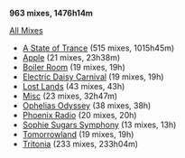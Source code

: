 **963 mixes, 1476h14m**

[All Mixes](All.md)

- [A State of Trance](Broadcasts/A%20State%20of%20Trance.md) (515 mixes, 1015h45m)
- [Apple](Broadcasts/Apple.md) (21 mixes, 23h38m)
- [Boiler Room](Broadcasts/Boiler%20Room.md) (19 mixes, 19h)
- [Electric Daisy Carnival](Broadcasts/Electric%20Daisy%20Carnival.md) (19 mixes, 19h)
- [Lost Lands](Broadcasts/Lost%20Lands.md) (43 mixes, 43h)
- [Misc](Broadcasts/Misc.md) (23 mixes, 32h47m)
- [Ophelias Odyssey](Broadcasts/Ophelias%20Odyssey.md) (38 mixes, 38h)
- [Phoenix Radio](Broadcasts/Phoenix%20Radio.md) (20 mixes, 20h)
- [Sophie Sugars Symphony](Broadcasts/Sophie%20Sugars%20Symphony.md) (13 mixes, 13h)
- [Tomorrowland](Broadcasts/Tomorrowland.md) (19 mixes, 19h)
- [Tritonia](Broadcasts/Tritonia.md) (233 mixes, 233h04m)

